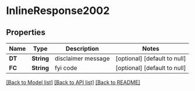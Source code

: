 # InlineResponse2002

## Properties
Name | Type | Description | Notes
------------ | ------------- | ------------- | -------------
**DT** | **String** | disclaimer message | [optional] [default to null]
**FC** | **String** | fyi code | [optional] [default to null]

[[Back to Model list]](../README.md#documentation-for-models) [[Back to API list]](../README.md#documentation-for-api-endpoints) [[Back to README]](../README.md)



